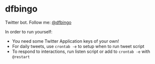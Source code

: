 # dfbingo

Twitter bot. Follow me: [@dfbingo](https://twitter.com/dfbingo)

In order to run yourself:
- You need some Twitter Application keys of your own!
- For daily tweets, use `crontab -e` to setup when to run tweet script
- To respond to interactions, run listen script or add to `crontab -e` with `@restart`
